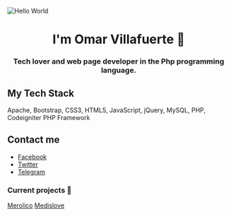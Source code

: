 <p><img src="https://github.com/ovillafuerte94/ovillafuerte94/blob/main/helloworld.jpeg" alt="Hello World"/></p>

<h1 align="center">I'm Omar Villafuerte 👋</h1>
<h3 align="center">Tech lover and web page developer in the Php programming language.</h3>

## My Tech Stack

Apache, Bootstrap, CSS3, HTML5, JavaScript, jQuery, MySQL, PHP, Codeigniter PHP Framework

## Contact me

- [Facebook](https://www.facebook.com/ovillafuerte94)
- [Twitter](https://twitter.com/ovillafuerte94)
- [Telegram](https://t.me/ovillafuerte94)

### Current projects 🚀

[Merolico](https://merolico.app)
[Medislove](https://medislove.com)

